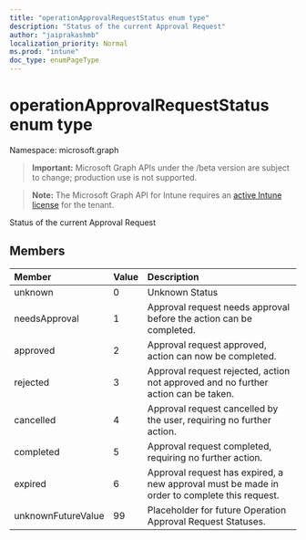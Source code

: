 ```yaml
---
title: "operationApprovalRequestStatus enum type"
description: "Status of the current Approval Request"
author: "jaiprakashmb"
localization_priority: Normal
ms.prod: "intune"
doc_type: enumPageType
---
```


# operationApprovalRequestStatus enum type

Namespace: microsoft.graph

> **Important:** Microsoft Graph APIs under the /beta version are subject to change; production use is not supported.

> **Note:** The Microsoft Graph API for Intune requires an [active Intune license](https://go.microsoft.com/fwlink/?linkid=839381) for the tenant.

Status of the current Approval Request

## Members
|Member|Value|Description|
|:---|:---|:---|
|unknown|0|Unknown Status|
|needsApproval|1|Approval request needs approval before the action can be completed.|
|approved|2|Approval request approved, action can now be completed.|
|rejected|3|Approval request rejected, action not approved and no further action can be taken.|
|cancelled|4|Approval request cancelled by the user, requiring no further action.|
|completed|5|Approval request completed, requiring no further action.|
|expired|6|Approval request has expired, a new approval must be made in order to complete this request.|
|unknownFutureValue|99|Placeholder for future Operation Approval Request Statuses.|






